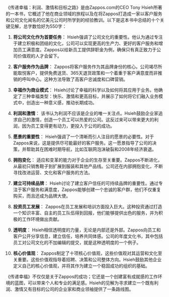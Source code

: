 《传递幸福：利润、激情和目标之路》是由Zappos.com的CEO Tony Hsieh所著的一本书，它概述了他在商业领域的旅程以及在将Zappos打造成一家以客户服务和公司文化闻名的亿美元公司时所学到的经验教训。以下是这本书中总结的十个关键见解，总字数恰好为550字：

1. **将公司文化作为首要任务**：
   Hsieh强调了公司文化的重要性。他认为通过专注于建立积极和团结的文化，公司可以实现更高的生产力、更好的客户服务和增加员工满意度。Zappos以给新员工提供辞职金为例，确保只有真正致力于公司价值观的人才会留下。

2. **客户服务作为品牌**：
   Zappos将客户服务作为其品牌身份的核心。公司竭尽所能取悦客户，提供免费送货、365天退货政策和一个着重于客户满意度而非推销的呼叫中心。这种方法导致了高客户忠诚度和口碑营销。

3. **幸福作为商业模式**：
   Hsieh讨论了幸福的科学以及如何将其应用于业务。他确定了三种幸福类型：快乐、激情和更高目标，并展示了如何将它们融入业务模式中，创造出一种意义感，推动长期成功。

4. **利润和激情**：
   该书认为利润不应该是企业的唯一关注点。Hsieh鼓励企业家追求自己的激情，创造一个员工可以热爱的公司。这反过来可以带来更大的利润，因为员工变得更有动力，更投入于公司的成功。

5. **愿景的重要性**：
   Hsieh强调了一个清晰而引人注目的愿景的必要性。对于Zappos来说，这是提供尽可能最好的客户服务。这一愿景指导了公司的决策，并帮助其在困难时期导航，比如互联网泡沫破裂和2008年经济衰退。

6. **拥抱变化**：
   适应和变革的能力对于企业的生存至关重要。Zappos不断进化，从最初只销售鞋子到扩展到服装和其他产品线。公司还在内部拥抱变化，不断寻找改进运营、文化和客户服务的方法。

7. **建立可持续品牌**：
   Hsieh讨论了建立客户信任的可持续品牌的重要性。通过专注于客户服务和满意度，Zappos能够创建一个忠诚的客户群，他们不仅重复购买，而且还成为品牌大使。

8. **投资员工发展**：
   Zappos在员工发展和培训方面投入巨大。这种投资通过打造一个知识丰富、自主的员工队伍得到回报，他们能够提供出色的服务，并为积极的工作环境做出贡献。

9. **透明度**：
   Hsieh相信透明度的力量，无论是内部还是外部。Zappos向员工和客户公开分享信息，建立信任，培养共同体感。公司的年度文化书，其中包括员工对公司文化的不加编辑的提交，就是这种透明度的一个例子。

10. **核心价值观**：
    Zappos制定了十项核心价值观，这些价值观对其运营和文化至关重要。这些价值观指导着招聘、决策和公司整体方向。Hsieh鼓励其他企业定义自己的核心价值观，并将其作为建立一个稳固成功的组织的基础。

《传递幸福》不仅仅是关于Zappos的成功；它还是一个创建富有成就感的工作环境的蓝图，可以带来个人和专业的满足感。Hsieh的见解为寻求建立一个既有利润、激情又有目标的公司的企业家和商业领袖提供了一条路线图。